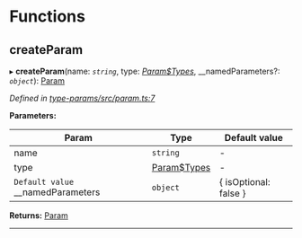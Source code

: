 

# Functions

<a id="createparam"></a>

##  createParam

▸ **createParam**(name: *`string`*, type: *[Param$Types](_type_params_src_types_d_.md#param_types)*, __namedParameters?: *`object`*): [Param](_type_params_src_types_d_.md#param)

*Defined in [type-params/src/param.ts:7](https://github.com/polkadot-js/api/blob/ef78f2a/packages/type-params/src/param.ts#L7)*

**Parameters:**

| Param | Type | Default value |
| ------ | ------ | ------ |
| name | `string` | - |
| type | [Param$Types](_type_params_src_types_d_.md#param_types) | - |
| `Default value` __namedParameters | `object` |  { isOptional: false } |

**Returns:** [Param](_type_params_src_types_d_.md#param)

___

